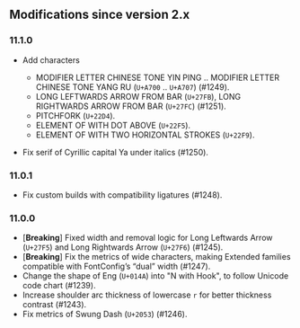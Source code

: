 ## Modifications since version 2.x

### 11.1.0

 * Add characters
   - MODIFIER LETTER CHINESE TONE YIN PING .. MODIFIER LETTER CHINESE TONE YANG RU (`U+A700` .. `U+A707`) (#1249).
   - LONG LEFTWARDS ARROW FROM BAR (`U+27FB`), LONG RIGHTWARDS ARROW FROM BAR (`U+27FC`) (#1251).
   - PITCHFORK (`U+22D4`).
   - ELEMENT OF WITH DOT ABOVE (`U+22F5`).
   - ELEMENT OF WITH TWO HORIZONTAL STROKES (`U+22F9`).

 * Fix serif of Cyrillic capital Ya under italics (#1250).


### 11.0.1

 * Fix custom builds with compatibility ligatures (#1248).


### 11.0.0

 * \[**Breaking**\] Fixed width and removal logic for Long Leftwards Arrow (`U+27F5`) and Long Rightwards Arrow (`U+27F6`) (#1245).
 * \[**Breaking**\] Fix the metrics of wide characters, making Extended families compatible with FontConfig’s “dual” width (#1247).
 * Change the shape of Eng (`U+014A`) into "N with Hook", to follow Unicode code chart (#1239).
 * Increase shoulder arc thickness of lowercase `r` for better thickness contrast (#1243).
 * Fix metrics of Swung Dash (`U+2053`) (#1246).


